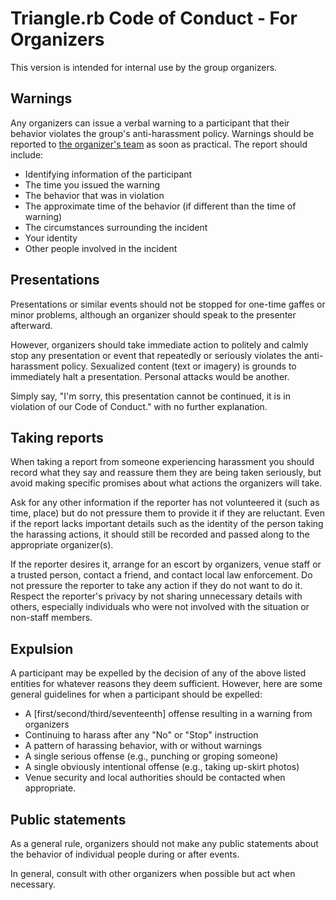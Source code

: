 # Triangle.rb Code of Conduct - For Organizers

This version is intended for internal use by the group organizers.

## Warnings

Any organizers can issue a verbal warning to a participant that
their behavior violates the group's anti-harassment policy. Warnings should
be reported to [the organizer's team](mailto:trianglerb-organizers@googlegroups.com)
as soon as practical. The report should include:

* Identifying information of the participant
* The time you issued the warning
* The behavior that was in violation
* The approximate time of the behavior (if different than the time of warning)
* The circumstances surrounding the incident
* Your identity
* Other people involved in the incident

## Presentations

Presentations or similar events should not be stopped for one-time gaffes or
minor problems, although an organizer should speak to the presenter afterward.

However, organizers should take immediate action to politely and calmly stop any
presentation or event that repeatedly or seriously violates the anti-harassment
policy. Sexualized content (text or imagery) is grounds to immediately halt a
presentation. Personal attacks would be another.

Simply say, "I'm sorry, this presentation cannot be continued, it
is in violation of our Code of Conduct." with no further explanation.

## Taking reports

When taking a report from someone experiencing harassment you should record what
they say and reassure them they are being taken seriously, but avoid making
specific promises about what actions the organizers will take.

Ask for any other information if the reporter has not volunteered it (such as
time, place) but do not pressure them to provide it if they are reluctant. Even
if the report lacks important details such as the identity of the person taking
the harassing actions, it should still be recorded and passed along to the
appropriate organizer(s).

If the reporter desires it, arrange for an escort by organizers, venue staff
or a trusted person, contact a friend, and contact local law enforcement. Do not
pressure the reporter to take any action if they do not want to do it. Respect
the reporter's privacy by not sharing unnecessary details with others,
especially individuals who were not involved with the situation or non-staff
members.

## Expulsion

A participant may be expelled by the decision of any of the above listed
entities for whatever reasons they deem sufficient. However, here are some
general guidelines for when a participant should be expelled:

* A [first/second/third/seventeenth] offense resulting in a warning from
  organizers
* Continuing to harass after any "No" or "Stop" instruction
* A pattern of harassing behavior, with or without warnings
* A single serious offense (e.g., punching or groping someone)
* A single obviously intentional offense (e.g., taking up-skirt photos)
* Venue security and local authorities should be contacted when appropriate.

## Public statements

As a general rule, organizers should not make any public statements about
the behavior of individual people during or after events.

In general, consult with other organizers when possible but act when necessary.

